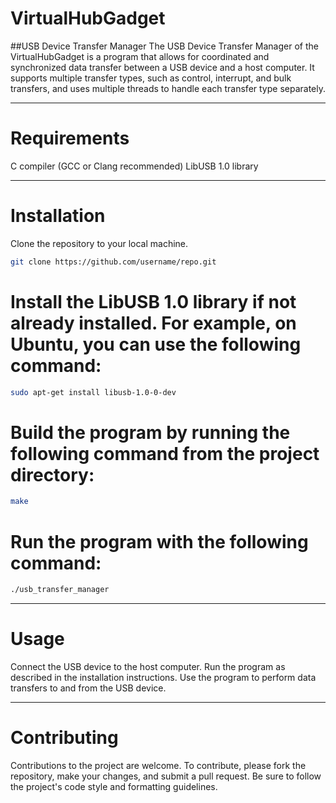 # VirtualHubGadget
##USB Device Transfer Manager
The USB Device Transfer Manager of the VirtualHubGadget is a program that allows for coordinated and synchronized data transfer between a USB device and a host computer. It supports multiple transfer types, such as control, interrupt, and bulk transfers, and uses multiple threads to handle each transfer type separately.
___
# Requirements
C compiler (GCC or Clang recommended)
LibUSB 1.0 library
___
# Installation
Clone the repository to your local machine.
```bash
git clone https://github.com/username/repo.git
```
# Install the LibUSB 1.0 library if not already installed. For example, on Ubuntu, you can use the following command:
```bash
sudo apt-get install libusb-1.0-0-dev
```
# Build the program by running the following command from the project directory:
```bash
make
```
# Run the program with the following command:
```bash
./usb_transfer_manager
```
___
# Usage
Connect the USB device to the host computer.
Run the program as described in the installation instructions.
Use the program to perform data transfers to and from the USB device.
___
# Contributing

Contributions to the project are welcome. To contribute, please fork the repository, make your changes, and submit a pull request. Be sure to follow the project's code style and formatting guidelines.
